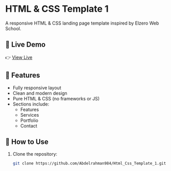 # HTML & CSS Template 1

A responsive HTML & CSS landing page template inspired by Elzero Web School.

## 🔗 Live Demo

👉 [View Live](https://abdelrahman984.github.io/Html_Css_Template_1/)

## 📁 Features

- Fully responsive layout
- Clean and modern design
- Pure HTML & CSS (no frameworks or JS)
- Sections include:
  - Features
  - Services
  - Portfolio
  - Contact

## 🚀 How to Use

1. Clone the repository:
   ```bash
   git clone https://github.com/Abdelrahman984/Html_Css_Template_1.git

